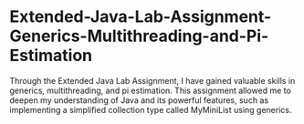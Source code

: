 # Extended-Java-Lab-Assignment-Generics-Multithreading-and-Pi-Estimation
Through the Extended Java Lab Assignment, I have gained valuable skills in generics, multithreading, and pi estimation. This assignment allowed me to deepen my understanding of Java and its powerful features, such as implementing a simplified collection type called MyMiniList using generics. 
